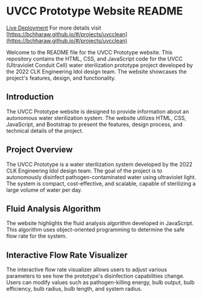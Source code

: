 # UVCC Prototype Website README
[Live Deployment](https://theuvcc.brenc.repl.co/) For more details visit [https://bchharaw.github.io/#/projects/uvcclean](https://bchharaw.github.io/#/projects/uvcclean)

Welcome to the README file for the UVCC Prototype website. This repository contains the HTML, CSS, and JavaScript code for the UVCC (Ultraviolet Conduit Cell) water sterilization prototype project developed by the 2022 CLK Engineering Idol design team. The website showcases the project's features, design, and functionality.

## Introduction
The UVCC Prototype website is designed to provide information about an autonomous water sterilization system. The website utilizes HTML, CSS, JavaScript, and Bootstrap to present the features, design process, and technical details of the project.

## Project Overview
The UVCC Prototype is a water sterilization system developed by the 2022 CLK Engineering Idol design team. The goal of the project is to autonomously disinfect pathogen-contaminated water using ultraviolet light. The system is compact, cost-effective, and scalable, capable of sterilizing a large volume of water per day.

## Fluid Analysis Algorithm
The website highlights the fluid analysis algorithm developed in JavaScript. This algorithm uses object-oriented programming to determine the safe flow rate for the system.

## Interactive Flow Rate Visualizer
The interactive flow rate visualizer allows users to adjust various parameters to see how the prototype's disinfection capabilities change. Users can modify values such as pathogen-killing energy, bulb output, bulb efficiency, bulb radius, bulb length, and system radius.

